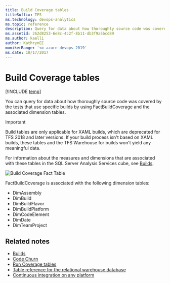 ```yaml
---
title: Build Coverage tables
titleSuffix: TFS 
ms.technology: devops-analytics
ms.topic: reference
description: Query for data about how thoroughly source code was covered by the tests that use specific builds.
ms.assetid: 262d8253-6e8c-4c2f-8b11-db3f9a5bcd89
ms.author: kaelli
author: KathrynEE
monikerRange: '<= azure-devops-2019'
ms.date: 10/17/2017
---
```


# Build Coverage tables

[!INCLUDE [temp](../includes/tfs-report-platform-version.md)]

You can query for data about how thoroughly source code was covered by the tests that use specific builds by using FactBuildCoverage and the associated dimension tables.

> [!IMPORTANT]  
> Build tables are only applicable for XAML builds, which are deprecated for TFS 2018 and later versions. If your build process isn't based on XAML builds, these tables and the TFS Warehouse for builds won't yield any meaningful data.

For information about the measures and dimensions that are associated with these tables in the SQL Server Analysis Services cube, see [Builds](perspective-build-analyze-report-build-details-coverage.md).

![Build Coverage Fact Table](media/teamproj_factbuildcoverage.png "TeamProj_FactBuildCoverage")

FactBuildCoverage is associated with the following dimension tables:

- DimAssembly
- DimBuild
- DimBuildFlavor
- DimBuildPlatform
- DimCodeElement
- DimDate
- DimTeamProject

## Related notes

- [Builds](perspective-build-analyze-report-build-details-coverage.md)
- [Code Churn](../excel/code-coverage-excel-report.md)
- [Run Coverage tables](run-coverage-tables.md)
- [Table reference for the relational warehouse database](table-reference-relational-warehouse-database.md)
- [Continuous integration on any platform](../../pipelines/overview.md)
